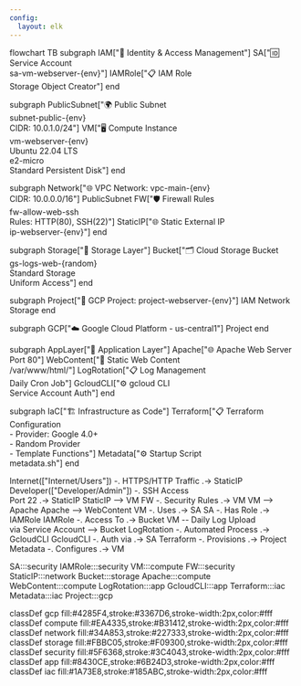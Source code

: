 ```yaml
---
config:
  layout: elk
---
```

flowchart TB
  subgraph IAM["🔐 Identity & Access Management"]
    SA["🆔 Service Account<br>sa-vm-webserver-{env}"]
    IAMRole["📋 IAM Role<br>Storage Object Creator"]
  end
  
  subgraph PublicSubnet["🌍 Public Subnet<br>subnet-public-{env}<br>CIDR: 10.0.1.0/24"]
    VM["🖥️ Compute Instance<br>vm-webserver-{env}<br>Ubuntu 22.04 LTS<br>e2-micro<br>Standard Persistent Disk"]
  end
  
  subgraph Network["🌐 VPC Network: vpc-main-{env}<br>CIDR: 10.0.0.0/16"]
    PublicSubnet
    FW["🛡️ Firewall Rules<br>fw-allow-web-ssh<br>Rules: HTTP(80), SSH(22)"]
    StaticIP["🌐 Static External IP<br>ip-webserver-{env}"]
  end
  
  subgraph Storage["💾 Storage Layer"]
    Bucket["🗂️ Cloud Storage Bucket<br>gs-logs-web-{random}<br>Standard Storage<br>Uniform Access"]
  end
  
  subgraph Project["🏢 GCP Project: project-webserver-{env}"]
    IAM
    Network
    Storage
  end
  
  subgraph GCP["☁️ Google Cloud Platform - us-central1"]
    Project
  end
  
  subgraph AppLayer["📱 Application Layer"]
    Apache["🌐 Apache Web Server<br>Port 80"]
    WebContent["📄 Static Web Content<br>/var/www/html/"]
    LogRotation["📋 Log Management<br>Daily Cron Job"]
    GcloudCLI["⚙️ gcloud CLI<br>Service Account Auth"]
  end
  
  subgraph IaC["🏗️ Infrastructure as Code"]
    Terraform["📋 Terraform Configuration<br>- Provider: Google 4.0+<br>- Random Provider<br>- Template Functions"]
    Metadata["⚙️ Startup Script<br>metadata.sh"]
  end
  
  Internet(["Internet/Users"]) -. HTTPS/HTTP Traffic .-> StaticIP
  Developer(["Developer/Admin"]) -. SSH Access<br>Port 22 .-> StaticIP
  StaticIP --> VM
  FW -. Security Rules .-> VM
  VM --> Apache
  Apache --> WebContent
  VM -. Uses .-> SA
  SA -. Has Role .-> IAMRole
  IAMRole -. Access To .-> Bucket
  VM -- Daily Log Upload<br>via Service Account --> Bucket
  LogRotation -. Automated Process .-> GcloudCLI
  GcloudCLI -. Auth via .-> SA
  Terraform -. Provisions .-> Project
  Metadata -. Configures .-> VM
  
  SA:::security
  IAMRole:::security
  VM:::compute
  FW:::security
  StaticIP:::network
  Bucket:::storage
  Apache:::compute
  WebContent:::compute
  LogRotation:::app
  GcloudCLI:::app
  Terraform:::iac
  Metadata:::iac
  Project:::gcp
  
  classDef gcp fill:#4285F4,stroke:#3367D6,stroke-width:2px,color:#fff
  classDef compute fill:#EA4335,stroke:#B31412,stroke-width:2px,color:#fff
  classDef network fill:#34A853,stroke:#227333,stroke-width:2px,color:#fff
  classDef storage fill:#FBBC05,stroke:#F09300,stroke-width:2px,color:#fff
  classDef security fill:#5F6368,stroke:#3C4043,stroke-width:2px,color:#fff
  classDef app fill:#8430CE,stroke:#6B24D3,stroke-width:2px,color:#fff
  classDef iac fill:#1A73E8,stroke:#185ABC,stroke-width:2px,color:#fff